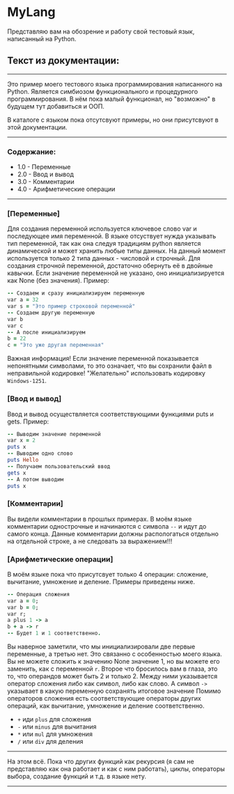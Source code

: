 # MyLang
Представляю вам на обозрение и работу свой тестовый язык, написанный на Python.

## Текст из документации:

---

Это пример моего тестового языка программирования написанного на Python.
Является симбиозом функционального и процедурного программирования. 
В нём пока малый функционал, но "возможно" в будущем тут добавиться и ООП.

В каталоге с языком пока отсутсвуют примеры, но они присутсвуют в этой 
документации.

---

### Содержание:
+ 1.0 - Переменные
+ 2.0 - Ввод и вывод
+ 3.0 - Комментарии
+ 4.0 - Арифметические операции

---

### [Переменные]
Для создания переменной используется ключевое слово var и последующее
имя переменной. В языке отсуствует нужда указывать тип переменной, так
как она следуя традициям python является динамической и может хранить
любые типы данных. На данный момент используется только 2 типа данных -
числовой и строчный. Для создания строчной переменной, достаточно
обернуть её в двойные кавычки. Если значение переменной не указано, оно
инициализируется как None (без значения).
Пример:
```Ruby
-- Создаем и сразу инициализируем переменную
var a = 32
var s = "Это пример строковой переменной"
-- Создаем другую переменную
var b
var c
-- А после инициализируем
b = 22
c = "Это уже другая переменная"
```
Важная информация! Если значение переменной показывается непонятными
символами, то это означает, что вы сохранили файл в неправильной
кодировке! "Желательно" использовать кодировку `Windows-1251`.

### [Ввод и вывод]
Ввод и вывод осуществляется соответствующими функциями puts и gets.
Пример:
```Ruby
-- Выводим значение переменной
var x = 2
puts x
-- Выводим одно слово
puts Hello
-- Получаем пользовательский ввод
gets x
-- А потом выводим
puts x
```

### [Комментарии]
Вы видели комментарии в прошлых примерах.
В моём языке комментарии однострочные и начинаются с символа `--` и
идут до самого конца. Данные комментарии должны распологаться отдельно
на отдельной строке, а не следовать за выражением!!!

### [Арифметические операции]
В моём языке пока что присутсвует только 4 операции: сложение,
вычитание, умножение и деление. Примеры приведены ниже.
```Ruby
-- Операция сложения
var a = 0;
var b = 0;
var r;
a plus 1 -> a
b + a -> r
-- Будет 1 и 1 соответственно.
```
Вы наверное заметили, что мы инициализировали две первые переменные,
а третью нет. Это связанно с особенностью моего языка. Вы не можете
сложить к значению None значение 1, но вы можете его заменить, как с
переменной `r`.
Второе что бросилось вам в глаза, это то, что операндов может быть 2
и только 2. Между ними указывается оператор сложения либо как символ,
либо как слово. А символ `->` указывает в какую переменную сохранять
итоговое значение
Помимо операторов сложения есть соответствующие операторы других
операций, как вычитание, умножение и деление соответственно.
+ `+` иди `plus` для сложения
+ `-` или `minus` для вычитания
+ `*` или `mul` для умножения
+ `/` или `div` для деления

---

На этом всё. Пока что других функций как рекурсия (я сам не представляю как
она работает и как с ним работать), циклы, операторы выбора, создание
функций и т.д. в языке нету.

---

